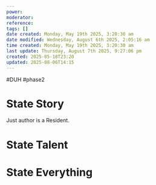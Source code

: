 ```yaml
---
power: 
moderator: 
reference: 
tags: []
date created: Monday, May 19th 2025, 3:20:30 am
date modified: Wednesday, August 6th 2025, 2:05:16 am
time created: Monday, May 19th 2025, 3:20:30 am
last update: Thursday, August 7th 2025, 9:27:06 pm
created: 2025-05-18T23:20
updated: 2025-08-06T14:15
---
```

#DUH #phase2 

# State Story
Just author is a Resident.
# State Talent
# State Everything
